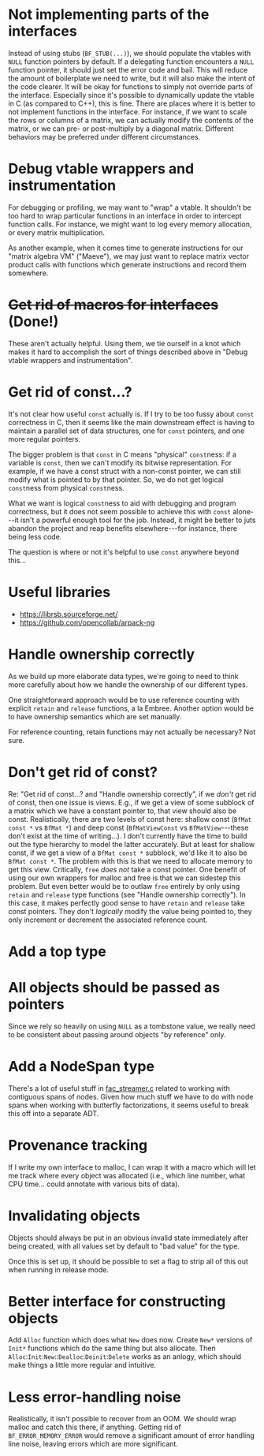 # Not implementing parts of the interfaces

Instead of using stubs (`BF_STUB(...)`), we should populate the
vtables with `NULL` function pointers by default. If a delegating
function encounters a `NULL` function pointer, it should just set the
error code and bail. This will reduce the amount of boilerplate we
need to write, but it will also make the intent of the code
clearer. It will be okay for functions to simply not override parts of
the interface. Especially since it's possible to dynamically update
the vtable in C (as compared to C++), this is fine. There are places
where it is better to not implement functions in the interface. For
instance, if we want to scale the rows or columns of a matrix, we can
actually modify the contents of the matrix, or we can pre- or
post-multiply by a diagonal matrix. Different behaviors may be
preferred under different circumstances.

# Debug vtable wrappers and instrumentation

For debugging or profiling, we may want to "wrap" a vtable. It
shouldn't be too hard to wrap particular functions in an interface in
order to intercept function calls. For instance, we might want to log
every memory allocation, or every matrix multiplication.

As another example, when it comes time to generate instructions for
our "matrix algebra VM" ("Maeve"), we may just want to replace matrix
vector product calls with functions which generate instructions and
record them somewhere.

# ~~Get rid of macros for interfaces~~ (Done!)

These aren't actually helpful. Using them, we tie ourself in a knot
which makes it hard to accomplish the sort of things described above
in "Debug vtable wrappers and instrumentation".

# Get rid of const...?

It's not clear how useful `const` actually is. If I try to be too fussy about `const` correctness in C, then it seems like the main downstream effect is having to maintain a parallel set of data structures, one for `const` pointers, and one more regular pointers.

The bigger problem is that `const` in C means "physical" `const`ness: if a variable is `const`, then we can't modify its bitwise representation. For example, if we have a const struct with a non-const pointer, we can still modify what is pointed to by that pointer. So, we do not get logical `const`ness from physical `const`ness.

What we want is logical `const`ness to aid with debugging and program correctness, but it does not seem possible to achieve this with `const` alone---it isn't a powerful enough tool for the job. Instead, it might be better to juts abandon the project and reap benefits elsewhere---for instance, there being less code.

The question is where or not it's helpful to use `const` anywhere beyond this...

# Useful libraries

- https://librsb.sourceforge.net/
- https://github.com/opencollab/arpack-ng

# Handle ownership correctly

As we build up more elaborate data types, we're going to need to think more carefully about how we handle the ownership of our different types.

One straightforward approach would be to use reference counting with explicit `retain` and `release` functions, a la Embree. Another option would be to have ownership semantics which are set manually.

For reference counting, retain functions may not actually be necessary? Not sure.

# Don't get rid of const?

Re: "Get rid of const...? and "Handle ownership correctly", if we *don't* get rid of const, then one issue is views. E.g., if we get a view of some subblock of a matrix which we have a constant pointer to, that view should also be const. Realistically, there are two levels of const here: shallow const (`BfMat const *` vs `BfMat *`) and deep const (`BfMatViewConst` vs `BfMatView`---these don't exist at the time of writing...). I don't currently have the time to build out the type hierarchy to model the latter accurately. But at least for shallow const, if we get a view of a `BfMat const *` subblock, we'd like it to also be `BfMat const *`. The problem with this is that we need to allocate memory to get this view. Critically, `free` *does not* take a const pointer. One benefit of using our own wrappers for malloc and free is that we can sidestep this problem. But even better would be to outlaw `free` entirely by only using `retain` and `release` type functions (see "Handle ownership correctly"). In this case, it makes perfectly good sense to have `retain` and `release` take const pointers. They don't *logically* modify the value being pointed to, they only increment or decrement the associated reference count.

# Add a top type

# All objects should be passed as pointers

Since we rely so heavily on using `NULL` as a tombstone value, we really need to be consistent about passing around objects "by reference" only.

# Add a NodeSpan type

There's a lot of useful stuff in [fac_streamer.c](./src/fac_streamer.c) related to working with contiguous spans of nodes. Given how much stuff we have to do with node spans when working with butterfly factorizations, it seems useful to break this off into a separate ADT.

# Provenance tracking

If I write my own interface to malloc, I can wrap it with a macro which will let me track where every object was allocated (i.e., which line number, what CPU time... could annotate with various bits of data).

# Invalidating objects

Objects should always be put in an obvious invalid state immediately after being created, with all values set by default to "bad value" for the type.

Once this is set up, it should be possible to set a flag to strip all of this out when running in release mode.

# Better interface for constructing objects

Add `Alloc` function which does what `New` does now. Create `New*` versions of `Init*` functions which do the same thing but also allocate. Then `Alloc`:`Init`:`New`::`Dealloc`:`Deinit`:`Delete` works as an anlogy, which should make things a little more regular and intuitive.

# Less error-handling noise

Realistically, it isn't possible to recover from an OOM. We should wrap malloc and catch this there, if anything. Getting rid of `BF_ERROR_MEMORY_ERROR` would remove a significant amount of error handling line noise, leaving errors which are more significant.
